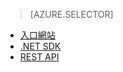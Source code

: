 ﻿> [AZURE.SELECTOR]
- [入口網站](media-services-portal-configure-content-key-auth-policy.md)
- [.NET SDK](media-services-dotnet-configure-content-key-auth-policy.md)
- [REST API](media-services-rest-configure-content-key-auth-policy.md)
<!--HONumber=47-->
